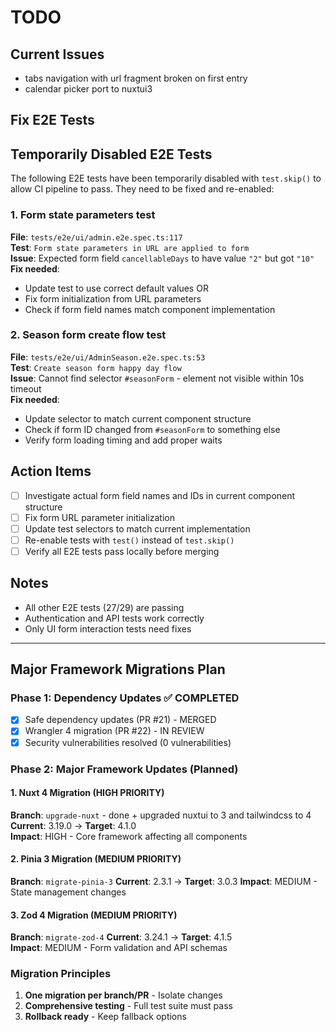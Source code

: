 # TODO

## Current Issues 
- tabs navigation with url fragment broken on first entry
- calendar picker port to nuxtui3 
## Fix E2E Tests

## Temporarily Disabled E2E Tests

The following E2E tests have been temporarily disabled with `test.skip()` to allow CI pipeline to pass. They need to be fixed and re-enabled:

### 1. Form state parameters test
**File**: `tests/e2e/ui/admin.e2e.spec.ts:117`  
**Test**: `Form state parameters in URL are applied to form`  
**Issue**: Expected form field `cancellableDays` to have value `"2"` but got `"10"`  
**Fix needed**: 
- Update test to use correct default values OR
- Fix form initialization from URL parameters
- Check if form field names match component implementation

### 2. Season form create flow test  
**File**: `tests/e2e/ui/AdminSeason.e2e.spec.ts:53`  
**Test**: `Create season form happy day flow`  
**Issue**: Cannot find selector `#seasonForm` - element not visible within 10s timeout  
**Fix needed**:
- Update selector to match current component structure
- Check if form ID changed from `#seasonForm` to something else
- Verify form loading timing and add proper waits

## Action Items
- [ ] Investigate actual form field names and IDs in current component structure
- [ ] Fix form URL parameter initialization 
- [ ] Update test selectors to match current implementation
- [ ] Re-enable tests with `test()` instead of `test.skip()`
- [ ] Verify all E2E tests pass locally before merging

## Notes
- All other E2E tests (27/29) are passing
- Authentication and API tests work correctly
- Only UI form interaction tests need fixes

---

## Major Framework Migrations Plan

### Phase 1: Dependency Updates ✅ COMPLETED
- [x] Safe dependency updates (PR #21) - MERGED  
- [x] Wrangler 4 migration (PR #22) - IN REVIEW
- [x] Security vulnerabilities resolved (0 vulnerabilities)

### Phase 2: Major Framework Updates (Planned)

#### 1. Nuxt 4 Migration (HIGH PRIORITY)
**Branch**: `upgrade-nuxt`  - done + upgraded nuxtui to 3 and tailwindcss to 4
**Current**: 3.19.0 → **Target**: 4.1.0  
**Impact**: HIGH - Core framework affecting all components

#### 2. Pinia 3 Migration (MEDIUM PRIORITY)  
**Branch**: `migrate-pinia-3`
**Current**: 2.3.1 → **Target**: 3.0.3
**Impact**: MEDIUM - State management changes

#### 3. Zod 4 Migration (MEDIUM PRIORITY)
**Branch**: `migrate-zod-4`
**Current**: 3.24.1 → **Target**: 4.1.5  
**Impact**: MEDIUM - Form validation and API schemas

### Migration Principles
1. **One migration per branch/PR** - Isolate changes
2. **Comprehensive testing** - Full test suite must pass
3. **Rollback ready** - Keep fallback options
